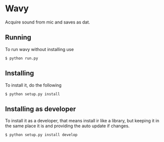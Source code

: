 # Wavy
Acquire sound from mic and saves as dat.


## Running
To run wavy without installing use

`$ python run.py`

## Installing
To install it, do the following

`$ python setup.py install`

## Installing as developer
To install it as a developer, that means install ir like a library, but keeping it in the same place it is and providing the auto update if changes.

`$ python setup.py install develop`
